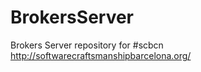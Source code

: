 BrokersServer
=============

Brokers Server repository for #scbcn http://softwarecraftsmanshipbarcelona.org/
